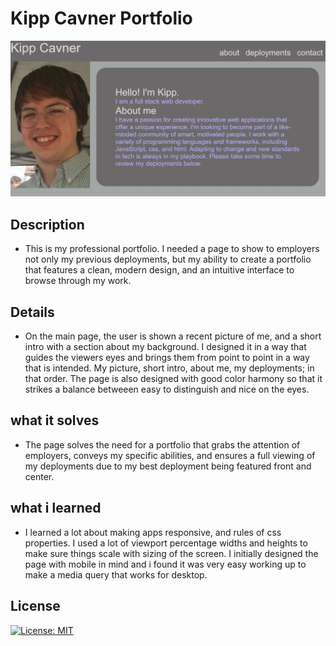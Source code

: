 # Kipp Cavner Portfolio
<img src=".\assets\portfolio.JPG" alt="Alt text" title="Optional title">

## Description
- This is my professional portfolio. I needed a page to show to employers not only my previous deployments, but my ability to create a portfolio that features a clean, modern design, and an intuitive interface to browse through my work. 
## Details
- On the main page, the user is shown a recent picture of me, and a short intro with a section about my background. I designed it in a way that guides the viewers eyes and brings them from point to point in a way that is intended. My picture, short intro, about me, my deployments; in that order. The page is also designed with good color harmony so that it strikes a balance betweeen easy to distinguish and nice on the eyes. 
## what it solves
- The page solves the need for a portfolio that grabs the attention of employers, conveys my specific abilities, and ensures a full viewing of my deployments due to my best deployment being featured front and center.
## what i learned
- I learned a lot about making apps responsive, and rules of css properties. I used a lot of viewport percentage widths and heights to make sure things scale with sizing of the screen. I initially designed the page with mobile in mind and i found it was very easy working up to make a media query that works for desktop.

## License

[![License: MIT](https://img.shields.io/badge/License-MIT-yellow.svg)](https://opensource.org/licenses/MIT)